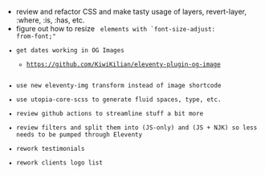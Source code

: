 - review and refactor CSS and make tasty usage of layers, revert-layer, :where, :is, :has, etc.
- figure out how to resize <code> elements with `font-size-adjust: from-font;"
- get dates working in OG Images
    - https://github.com/KiwiKilian/eleventy-plugin-og-image
- use new eleventy-img transform instead of image shortcode
- use utopia-core-scss to generate fluid spaces, type, etc.
- review github actions to streamline stuff a bit more
- review filters and split them into (JS-only) and (JS + NJK) so less needs to be pumped through Eleventy
- rework testimonials
- rework clients logo list
